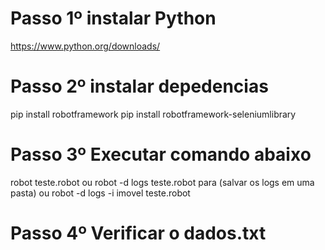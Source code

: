 # Passo 1º instalar Python
https://www.python.org/downloads/

# Passo 2º instalar depedencias
pip install robotframework
pip install robotframework-seleniumlibrary

# Passo 3º Executar comando abaixo

robot teste.robot
ou
robot -d logs teste.robot para (salvar os logs em uma pasta)
ou
robot -d logs -i imovel teste.robot

# Passo 4º Verificar o dados.txt


